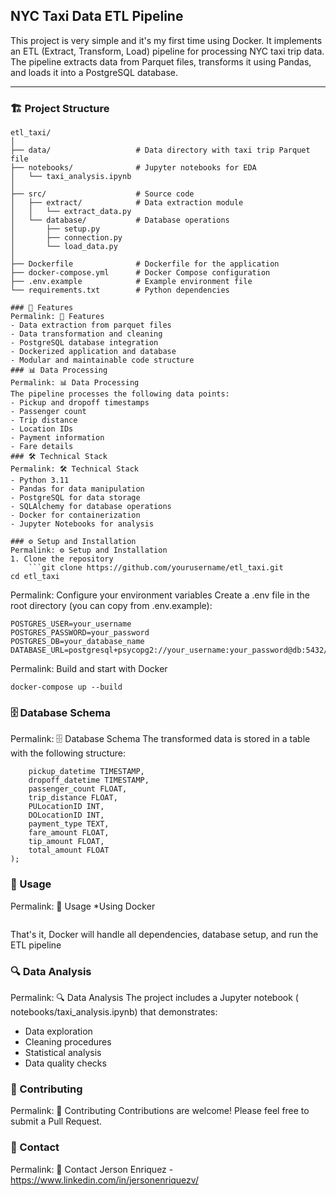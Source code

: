 ## NYC Taxi Data ETL Pipeline

This project is very simple and it's my first time using Docker. It implements an ETL (Extract, Transform, Load) pipeline for processing NYC taxi trip data. The pipeline extracts data from Parquet files, transforms it using Pandas, and loads it into a PostgreSQL database.

---

### 🏗️ Project Structure

```text
etl_taxi/
│
├── data/                   # Data directory with taxi trip Parquet file
├── notebooks/              # Jupyter notebooks for EDA
│   └── taxi_analysis.ipynb
│
├── src/                    # Source code
│   ├── extract/            # Data extraction module
│   │   └── extract_data.py
│   └── database/           # Database operations
│       ├── setup.py
│       ├── connection.py
│       └── load_data.py
│
├── Dockerfile              # Dockerfile for the application
├── docker-compose.yml      # Docker Compose configuration
├── .env.example            # Example environment file
└── requirements.txt        # Python dependencies

### 🚀 Features
Permalink: 🚀 Features
- Data extraction from parquet files
- Data transformation and cleaning
- PostgreSQL database integration
- Dockerized application and database
- Modular and maintainable code structure
### 📊 Data Processing
Permalink: 📊 Data Processing
The pipeline processes the following data points:
- Pickup and dropoff timestamps
- Passenger count
- Trip distance
- Location IDs
- Payment information
- Fare details
### 🛠️ Technical Stack
Permalink: 🛠️ Technical Stack
- Python 3.11
- Pandas for data manipulation
- PostgreSQL for data storage
- SQLAlchemy for database operations
- Docker for containerization
- Jupyter Notebooks for analysis

### ⚙️ Setup and Installation
Permalink: ⚙️ Setup and Installation
1. Clone the repository
	```git clone https://github.com/yourusername/etl_taxi.git
cd etl_taxi
```

Permalink: Configure your environment variables
Create a .env file in the root directory (you can copy from .env.example):
```
POSTGRES_USER=your_username
POSTGRES_PASSWORD=your_password
POSTGRES_DB=your_database_name
DATABASE_URL=postgresql+psycopg2://your_username:your_password@db:5432/your_database_name
```


Permalink: Build and start with Docker
```
docker-compose up --build
```

### 🗄️ Database Schema
Permalink: 🗄️ Database Schema
The transformed data is stored in a table with the following structure:
```CREATE TABLE transformed_taxi_data (
    pickup_datetime TIMESTAMP,
    dropoff_datetime TIMESTAMP,
    passenger_count FLOAT,
    trip_distance FLOAT,
    PULocationID INT,
    DOLocationID INT,
    payment_type TEXT,
    fare_amount FLOAT,
    tip_amount FLOAT,
    total_amount FLOAT
);
```

### 📝 Usage
Permalink: 📝 Usage
*Using Docker
```docker-compose up --build
```
That's it, Docker will handle all dependencies, database setup, and run the ETL pipeline


### 🔍 Data Analysis
Permalink: 🔍 Data Analysis
The project includes a Jupyter notebook ( notebooks/taxi_analysis.ipynb) that demonstrates:
- Data exploration
- Cleaning procedures
- Statistical analysis
- Data quality checks
### 👥 Contributing
Permalink: 👥 Contributing
Contributions are welcome! Please feel free to submit a Pull Request.
### 📧 Contact
Permalink: 📧 Contact
Jerson Enriquez - https://www.linkedin.com/in/jersonenriquezv/
